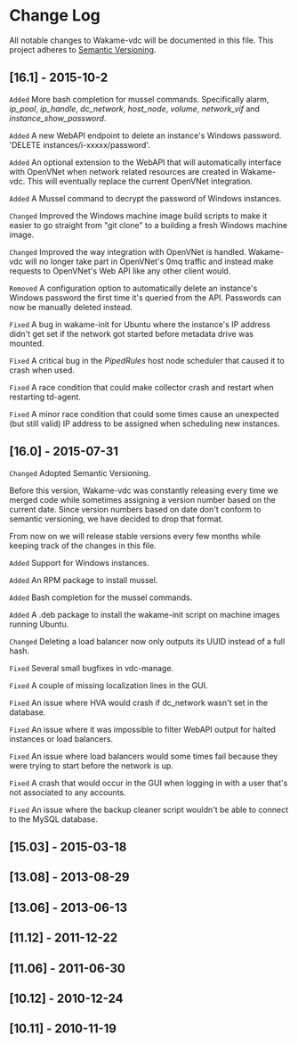 # Change Log

All notable changes to Wakame-vdc will be documented in this file.
This project adheres to [Semantic Versioning](http://semver.org/).

## [16.1] - 2015-10-2

`Added` More bash completion for mussel commands. Specifically alarm, *ip_pool*, *ip_handle*, *dc_network*, *host_node*, *volume*, *network_vif* and *instance_show_password*.

`Added` A new WebAPI endpoint to delete an instance's Windows password. 'DELETE instances/i-xxxxx/password'.

`Added` An optional extension to the WebAPI that will automatically interface with OpenVNet when network related resources are created in Wakame-vdc. This will eventually replace the current OpenVNet integration.

`Added` A Mussel command to decrypt the password of Windows instances.

`Changed` Improved the Windows machine image build scripts to make it easier to go straight from "git clone" to a building a fresh Windows machine image.

`Changed` Improved the way integration with OpenVNet is handled. Wakame-vdc will no longer take part in OpenVNet's 0mq traffic and instead make requests to OpenVNet's Web API like any other client would.

`Removed` A configuration option to automatically delete an instance's Windows password the first time it's queried from the API. Passwords can now be manually deleted instead.

`Fixed` A bug in wakame-init for Ubuntu where the instance's IP address didn't get set if the network got started before metadata drive was mounted.

`Fixed` A critical bug in the *PipedRules* host node scheduler that caused it to crash when used.

`Fixed` A race condition that could make collector crash and restart when restarting td-agent.

`Fixed` A minor race condition that could some times cause an unexpected (but still valid) IP address to be assigned when scheduling new instances.

## [16.0] - 2015-07-31

`Changed` Adopted Semantic Versioning.

Before this version, Wakame-vdc was constantly releasing every time we merged code while sometimes assigning a version number based on the current date. Since version numbers based on date don't conform to semantic versioning, we have decided to drop that format.

From now on we will release stable versions every few months while keeping track of the changes in this file.

`Added` Support for Windows instances.

`Added` An RPM package to install mussel.

`Added` Bash completion for the mussel commands.

`Added` A .deb package to install the wakame-init script on machine images running Ubuntu.

`Changed` Deleting a load balancer now only outputs its UUID instead of a full hash.

`Fixed` Several small bugfixes in vdc-manage.

`Fixed` A couple of missing localization lines in the GUI.

`Fixed` An issue where HVA would crash if dc_network wasn't set in the database.

`Fixed` An issue where it was impossible to filter WebAPI output for halted instances or load balancers.

`Fixed` An issue where load balancers would some times fail because they were trying to start before the network is up.

`Fixed` A crash that would occur in the GUI when logging in with a user that's not associated to any accounts.

`Fixed` An issue where the backup cleaner script wouldn't be able to connect to the MySQL database.

## [15.03] - 2015-03-18

## [13.08] - 2013-08-29

## [13.06] - 2013-06-13

## [11.12] - 2011-12-22

## [11.06] - 2011-06-30

## [10.12] - 2010-12-24

## [10.11] - 2010-11-19
